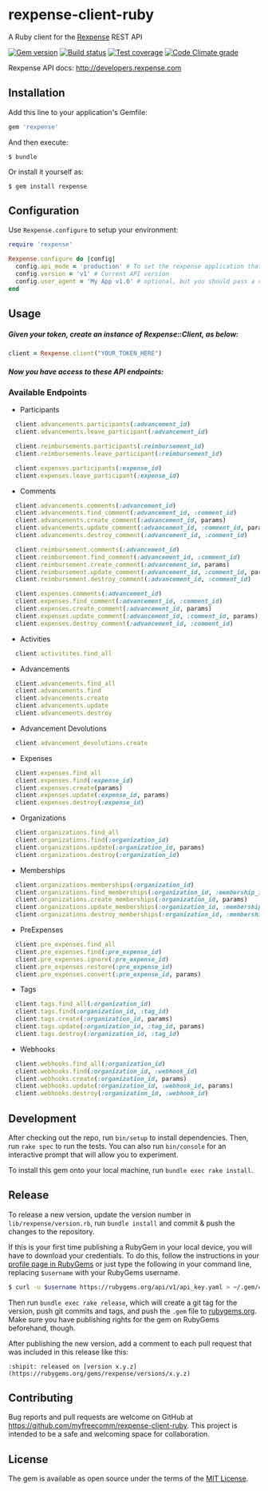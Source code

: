 # rexpense-client-ruby

A Ruby client for the [Rexpense](http://www.rexpense.com) REST API

[![Gem version](https://badge.fury.io/rb/rexpense.png)](https://rubygems.org/gems/rexpense)
[![Build status](https://travis-ci.org/myfreecomm/rexpense-client-ruby.png?branch=master)](https://travis-ci.org/myfreecomm/rexpense-client-ruby)
[![Test coverage](https://codeclimate.com/github/myfreecomm/rexpense-client-ruby/badges/coverage.svg)](https://codeclimate.com/github/myfreecomm/v-client-ruby)
[![Code Climate grade](https://codeclimate.com/github/myfreecomm/rexpense-client-ruby.png)](https://codeclimate.com/github/myfreecomm/rexpense-client-ruby)

Rexpense API docs: http://developers.rexpense.com

## Installation

Add this line to your application's Gemfile:

```ruby
gem 'rexpense'
```

And then execute:

    $ bundle

Or install it yourself as:

    $ gem install rexpense

## Configuration

Use `Rexpense.configure` to setup your environment:

```ruby
require 'rexpense'

Rexpense.configure do |config|
  config.api_mode = 'production' # To set the rexpense application that will use
  config.version = 'v1' # Current API version
  config.user_agent = 'My App v1.0' # optional, but you should pass a custom user-agent identifying your app
end
```

## Usage

##### Given your token, create an instance of Rexpense::Client, as below:

```ruby
client = Rexpense.client("YOUR_TOKEN_HERE")
```

##### Now you have access to these API endpoints:


### Available Endpoints

- Participants
```ruby
  client.advancements.participants(:advancement_id)
  client.advancements.leave_participant(:advancement_id)

  client.reimbursements.participants(:reimbursement_id)
  client.reimbursements.leave_participant(:reimbursement_id)

  client.expenses.participants(:expense_id)
  client.expenses.leave_participant(:expense_id)
```

- Comments
```ruby
  client.advancements.comments(:advancement_id)
  client.advancements.find_comment(:advancement_id, :comment_id)
  client.advancements.create_comment(:advancement_id, params)
  client.advancements.update_comment(:advancement_id, :comment_id, params)
  client.advancements.destroy_comment(:advancement_id, :comment_id)

  client.reimbursement.comments(:advancement_id)
  client.reimbursement.find_comment(:advancement_id, :comment_id)
  client.reimbursement.create_comment(:advancement_id, params)
  client.reimbursement.update_comment(:advancement_id, :comment_id, params)
  client.reimbursement.destroy_comment(:advancement_id, :comment_id)

  client.expenses.comments(:advancement_id)
  client.expenses.find_comment(:advancement_id, :comment_id)
  client.expenses.create_comment(:advancement_id, params)
  client.expenses.update_comment(:advancement_id, :comment_id, params)
  client.expenses.destroy_comment(:advancement_id, :comment_id)
```

- Activities
```ruby
  client.activitites.find_all
```

- Advancements
```ruby
  client.advancements.find_all
  client.advancements.find
  client.advancements.create
  client.advancements.update
  client.advancements.destroy
```

- Advancement Devolutions
```ruby
  client.advancement_devolutions.create
```

- Expenses
```ruby
  client.expenses.find_all
  client.expenses.find(:expense_id)
  client.expenses.create(params)
  client.expenses.update(:expense_id, params)
  client.expenses.destroy(:expense_id)
```

- Organizations
```ruby
  client.organizations.find_all
  client.organizations.find(:organization_id)
  client.organizations.update(:organization_id, params)
  client.organizations.destroy(:organization_id)
```

- Memberships
```ruby
  client.organizations.memberships(:organization_id)
  client.organizations.find_memberships(:organization_id, :membership_id)
  client.organizations.create_memberships(:organization_id, params)
  client.organizations.update_memberships(:organization_id, :membership_id, params)
  client.organizations.destroy_memberships(:organization_id, :membership_id)
```

- PreExpenses
```ruby
  client.pre_expenses.find_all
  client.pre_expenses.find(:pre_expense_id)
  client.pre_expenses.ignore(:pre_expense_id)
  client.pre_expenses.restore(:pre_expense_id)
  client.pre_expenses.convert(:pre_expense_id, params)
```

- Tags
```ruby
  client.tags.find_all(:organization_id)
  client.tags.find(:organization_id, :tag_id)
  client.tags.create(:organization_id, params)
  client.tags.update(:organization_id, :tag_id, params)
  client.tags.destroy(:organization_id, :tag_id)
```

- Webhooks
```ruby
  client.webhooks.find_all(:organization_id)
  client.webhooks.find(:organization_id, :webhook_id)
  client.webhooks.create(:organization_id, params)
  client.webhooks.update(:organization_id, :webhook_id, params)
  client.webhooks.destroy(:organization_id, :webhook_id)
```

## Development

After checking out the repo, run `bin/setup` to install dependencies. Then, run `rake spec` to run the tests. You can also run `bin/console` for an interactive prompt that will allow you to experiment.

To install this gem onto your local machine, run `bundle exec rake install`.

## Release

To release a new version, update the version number in `lib/rexpense/version.rb`, run `bundle install` and commit & push the changes to the repository.

If this is your first time publishing a RubyGem in your local device, you will have to download your credentials. To do this, follow the instructions in your [profile page in RubyGems](https://rubygems.org/profile/edit) or just type the following in your command line, replacing `$username` with your RubyGems username.

```bash
$ curl -u $username https://rubygems.org/api/v1/api_key.yaml > ~/.gem/credentials; chmod 0600 ~/.gem/credentials
```

Then run `bundle exec rake release`, which will create a git tag for the version, push git commits and tags, and push the `.gem` file to [rubygems.org](https://rubygems.org). Make sure you have publishing rights for the gem on RubyGems beforehand, though.

After publishing the new version, add a comment to each pull request that was included in this release like this:

```
:shipit: released on [version x.y.z](https://rubygems.org/gems/rexpense/versions/x.y.z)
```

## Contributing

Bug reports and pull requests are welcome on GitHub at https://github.com/myfreecomm/rexpense-client-ruby. This project is intended to be a safe and welcoming space for collaboration.

## License

The gem is available as open source under the terms of the [MIT License](http://opensource.org/licenses/MIT).
